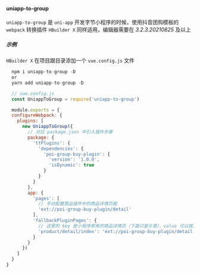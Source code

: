 ####  uniapp-to-group

`uniapp-to-group` 是 `uni-app` 开发字节小程序的时候，使用抖音团购模板的 `webpack` 转换插件
`HBuilder X` 同样适用，编辑器需要在 *3.2.3.20210825* 及以上

##### 示例

`HBuilder X` 在项目跟目录添加一个 `vue.config.js` 文件


```javascript
  npm i uniapp-to-group -D
  or
  yarn add uniapp-to-group -D
```

```javascript
  // vue.config.js
  const UniappToGroup = require('uniapp-to-group')

  module.exports = {
  configureWebpack: {
    plugins: [
      new UniappToGroup({
        // 对应 package.json 中引入插件步骤
        package: {
          'ttPlugins': {
            'dependencies': {
              'poi-group-buy-plugin': {
                'version': '1.0.0',
                'isDynamic': true
              }
            }
          }
        },
        app: {
          'pages': [
            // 手动配置商品插件中的商品详情页面
            'ext://poi-group-buy-plugin/detail'
          ],
          'fallbackPluginPages': {
            // 这里的 key 是小程序原来的商品详情页（下面只是示意），value 可以就用这个值
            'product/detail/index': 'ext://poi-group-buy-plugin/detail'
          }
        }
      })
    ]
  }
}
```
